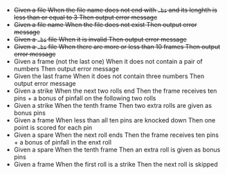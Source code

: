 - ~~Given a file When the file name does not end with `.bs` and its lenghth is less than or equal to 3 Then output error message~~
- ~~Given a file name When the file does not exist Then output error message~~
- ~~Given a `.bs` file When it is invalid Then output error message~~
- ~~Given a `.bs` file When there are more or less than 10 frames Then output error message~~
- Given a frame (not the last one) When it does not contain a pair of numbers Then output error message
- Given the last frame When it does not contain three numbers Then output error message
- Given a strike When the next two rolls end Then the frame receives ten pins + a bonus of pinfall on the following two rolls
- Given a strike When the tenth frame Then two extra rolls are given as bonus pins
- Given a frame When less than all ten pins are knocked down Then one point is scored for each pin
- Given a spare When the next roll ends Then the frame receives ten pins + a bonus of pinfall in the enxt roll
- Given a spare When the tenth frame Then an extra roll is given as bonus pins
- Given a frame When the first roll is a strike Then the next roll is skipped
